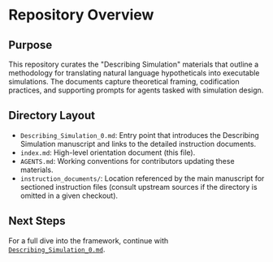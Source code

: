 # Repository Overview

## Purpose
This repository curates the "Describing Simulation" materials that outline a methodology for translating natural language hypotheticals into executable simulations. The documents capture theoretical framing, codification practices, and supporting prompts for agents tasked with simulation design.

## Directory Layout
- `Describing_Simulation_0.md`: Entry point that introduces the Describing Simulation manuscript and links to the detailed instruction documents.
- `index.md`: High-level orientation document (this file).
- `AGENTS.md`: Working conventions for contributors updating these materials.
- `instruction_documents/`: Location referenced by the main manuscript for sectioned instruction files (consult upstream sources if the directory is omitted in a given checkout).

## Next Steps
For a full dive into the framework, continue with [`Describing_Simulation_0.md`](Describing_Simulation_0.md).

